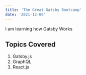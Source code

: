 ```yaml
---
title: 'The Great Gatsby Bootcamp'
date: '2021-12-06'
---
```


I am learning how Gatsby Works

## Topics Covered

1. Gatsby.js
2. GraphQL
3. React.js
